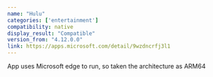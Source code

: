 ```yaml
---
name: "Hulu"
categories: ['entertainment']
compatibility: native
display_result: "Compatible"
version_from: "4.12.0.0"
link: https://apps.microsoft.com/detail/9wzdncrfj3l1
---
```


App uses Microsoft edge to run, so taken the architecture as ARM64